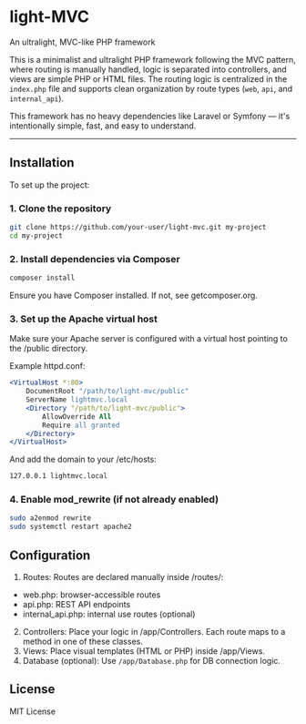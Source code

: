 # light-MVC  
An ultralight, MVC-like PHP framework

This is a minimalist and ultralight PHP framework following the MVC pattern, where routing is manually handled, logic is separated into controllers, and views are simple PHP or HTML files. The routing logic is centralized in the `index.php` file and supports clean organization by route types (`web`, `api`, and `internal_api`).

This framework has no heavy dependencies like Laravel or Symfony — it's intentionally simple, fast, and easy to understand.

---

## Installation

To set up the project:

### 1. Clone the repository

```bash
git clone https://github.com/your-user/light-mvc.git my-project
cd my-project
```

### 2. Install dependencies via Composer
```bash
composer install
```

Ensure you have Composer installed. If not, see getcomposer.org.

### 3. Set up the Apache virtual host

Make sure your Apache server is configured with a virtual host pointing to the /public directory.

Example httpd.conf:
```apache
<VirtualHost *:80>
    DocumentRoot "/path/to/light-mvc/public"
    ServerName lightmvc.local
    <Directory "/path/to/light-mvc/public">
        AllowOverride All
        Require all granted
    </Directory>
</VirtualHost>
```

And add the domain to your /etc/hosts:

```apache
127.0.0.1 lightmvc.local
```

### 4. Enable mod_rewrite (if not already enabled)
```bash
sudo a2enmod rewrite
sudo systemctl restart apache2
```

## Configuration
1. Routes:
Routes are declared manually inside /routes/:
- web.php: browser-accessible routes
- api.php: REST API endpoints
- internal_api.php: internal use routes (optional)
2. Controllers:
Place your logic in /app/Controllers. Each route maps to a method in one of these classes.
3. Views:
Place visual templates (HTML or PHP) inside /app/Views.
4. Database (optional):
Use `/app/Database.php` for DB connection logic.


## License

MIT License
